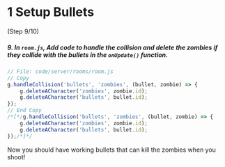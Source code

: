 # 1 Setup Bullets
 (Step 9/10)

##### 9. In `room.js`, Add code to handle the collision and delete the zombies if they collide with the bullets in the `onUpdate()` function.

``` javascript
// File: code/server/rooms/room.js
// Copy
g.handleCollision('bullets', 'zombies', (bullet, zombie) => {
	g.deleteACharacter('zombies', zombie.id);
	g.deleteACharacter('bullets', bullet.id);
});
// End Copy
/*[*/g.handleCollision('bullets', 'zombies', (bullet, zombie) => {
	g.deleteACharacter('zombies', zombie.id);
	g.deleteACharacter('bullets', bullet.id);
});/*]*/
```

Now you should have working bullets that can kill the zombies when you shoot!
